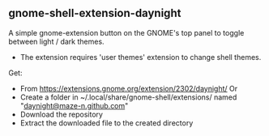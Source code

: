 ## gnome-shell-extension-daynight

A simple gnome-extension button on the GNOME's top panel to toggle between light / dark themes.
 - The extension requires 'user themes' extension to change shell themes.

Get:
 - From https://extensions.gnome.org/extension/2302/daynight/
 Or
 - Create a folder in ~/.local/share/gnome-shell/extensions/ named "daynight@maze-n.github.com"
 - Download the repository
 - Extract the downloaded file to the created directory